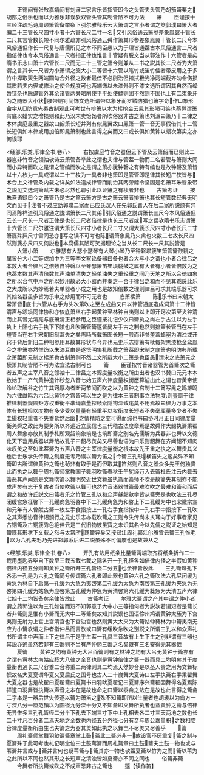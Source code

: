 <!-- { "loadSidebar": true } -->
　　正德间有张敔嘉靖间有刘濓二家言乐皆指管即今之头管夫头管乃胡笳觱栗之胡部之俗乐也而以为雅乐非误欤双管头管其制皆陋不可为法
　　箫
　　臣谨按十三经注疏毛诗周颂箫管备举条下引尔雅释乐云大箫谓之言小者谓之筊郭璞曰箫大者编二十三管长尺四寸小者十六管长尺二寸一名又引风俗通云箫参差象鳯翼十管长二尺其言管数长短不同尔雅疏亦引风俗通云舜作箫其形参差象鳯翼十管长二尺今本风俗通但作长一尺复与唐儒所见之本不同臣愚以为于理皆通葢古本风俗通言二尺者指倍律也今本风俗通言一尺者指正律也惟言十管疑有脱文当从郭注作十六管者是矣隋书乐志曰箫十六管长二尺而无二十三管之箫今则兼从二书之説其长二尺者为大箫谓之言其长一尺者为小箫谓之筊大小二等皆十六管以笔竹或笙竹佳者带皮用之于多竹中择取天生两端圆匀合外径之数者最佳不必削治但揩拭极光净两端截齐勿令伤损其质若夫内径或修治之使合规度可也两端饰以朱漆外则不漆文选所谓因其自然而绛唇错杂也除邉管外其余诸管两旁略削使平平处使鳔则固不然则不固也上有二束象牙为之随器大小状腰带铜钉间饰文选所谓带以象牙而罗鳞防猎也箫字竒作□象形龠字从□防意先秦古制观此可考世有排箫以木为椟抢金云鳯其形陋可笑也蔡邕谓箫有底以蜡实之增损则和此乃汉末卖饴饧者所吹俗器非古之箫也刘濓曰箫乃十二律之本体虞庭最重之器故曰韶箫长短并列有似鳯翼故曰鳯箫一管一音无事假借其十二管长短俱如本律或用加倍即鳯箫制也此言得之矣而又曰或长俱如黄钟以蜡次第实之亦何误耶




<经部,乐类,乐律全书,卷八>
　　右按虞庭竹音之器但云下管及云箫韶而已则此二器岂非竹音之领袖欤诗云箫管备举此之谓也夫律与管葢一物而二名若管与箫则大同而小异特而吹之是谓之管编而吹之是谓之箫亦犹钟磬之有特有编也是故钟磬及箫皆以十六枚为一具或谓以二十三枚为一具者非也箫即是管管即是律其长短广狭皆与术合上文律管条内载之详矣如法造成律管而削治其两旁鳔令坚固是名箫耳朱唇象带之説见文选洞箫赋古未必尽然也聊引此以证箫之有椟者非也
　　古箫考证
　　按朱熹语録曰今之箫管乃是古之笛云箫方是古之箫云箫者排箫也其长短管数经典无明文而见于注者不过应劭郭璞二家而已应氏汉人在先郭氏晋人在后二家所説颇有异同焉陈祥道引风俗通之説谓箫长二尺其弟引风俗通之説谓箫长三尺今本风俗通但云长一尺长一尺者正律是也长二尺者倍律是也长三尺者或写之误欤隋书乐志谓箫十六管长二尺尔雅注谓大箫长尺四寸小者长尺二寸又谓大篪长尺四寸小者长尺二寸箫篪殊异尺寸雷同恐亦写之误不可考也陈谓箫象鳯乃火禽也火数二七故长尺四然则篪亦尺四又何説也本腐儒其陋可笑据理论之当从长二尺长一尺其説皆是
　　大箫小箫
　　尔雅瑟有大瑟小瑟琴有大琴小琴乃至钟磬埙篪笙箫管籥鼓鞉之属皆分大小二等或加中为三等李文察论备器曰备也者合大与小之谓也小者合律吕之本数大者合律吕之倍数自钟磬以至琴瑟箫笛笙埙鞉鼓之属有大者有小者皆倍数为之也葢本数其声清倍数其声浊单清失之轻单浊失之重轻重之间乃天地之所以合徳四象之所以合气中声之所以妙用故必大小器而并奏之一合于律吕之和而不见其乖戾此乐之大成所以为妙焉若夫单器者小成之用也是故知倍数之理则律吕可求其端乐器可求其始名器虽多皆为乐中之妙用而不可无者也
　　底箫椟箫
　　陈乐书曰宋朝太常箫皆底十六管从右手为头次第吹之至左成曲又曰以律管通底造成洞箫十二律皆清声与颂埙同律协和亦依底箫从右手起黄钟至林钟自夷则以上即开窍次第至夹钟清而止其音尤清亮与底箫清正相参用之臣谨按礼记少仪曰籥执之尚左手古注以为左手执上上阳也右手执下下隂也凡吹箫管籥篴皆尚左手古之制也然则排箫长管当在左手短管当在右手宋朝旧制葢失之矣陈旸所载箫图长短一般而非参差葢蜡塞为清浊或开窍于背后新旧二种相参用耳故其形状与今异也元史乐志排箫有椟每架黒漆枪金鸾鳯今之排箫亦然惟饰以朱漆耳由是遂悟明集礼所载之箫葢即宋制之底箫也明防典所载之箫葢即元制之椟箫也古制箫则不然上文所载大小二箫是也臣愚谓宋之底箫元之椟箫其制皆陋不可为法宜法古制可也
　　籥
　　臣谨按竹音诸器管为首籥次之籥者五声之主宰八音之领袖十二律吕之本源度量权衡之所由出者也汉书賛曰元元本本数始于一产气黄钟造计秒忽八音七始五声六律度量权衡厯算逌出此之谓也昔黄帝使泠纶取解谷之竹生其窍厚均者断两节间而吹之以为黄钟之宫制十二筩写鳯之鸣雄鸣为六律雌鸣为六吕比黄钟之宫皆可以生之是为律本王者制事立法物度则壹禀于律推律制器规圆矩方权重衡平凖绳嘉量探赜索隠钩深致逺莫不用焉故曰律为万事之本体有长短检以度物有多少受以量量有轻重平以权衡度长短者不失毫厘量多少者不失圭撮权轻重者不失黍絫然后幽之情精防之变可得而综也书曰协时月正日同律度量衡尧舜之政此为要务所以齐逺近立民信也三代稽古法度章焉是故舜作大韶执籥秉翟周人舞象亦放其制季札所观韶箾象箾是也箾即籥之别名先儒解为兵器非也舜以文德化天下岂用兵器以舞哉故孔子曰韶尽羙矣又尽善也语为曰乐则韶舞在齐闻韶不知肉味叹羙之至如此葢籥为五声八音之主宰律度量衡之根本故先王重之执之以舞贵其义也后世乐学失传籥之制度无考乃误以籥为笛之今籥三孔形横笛失之逺矣殊不知籥即古所谓律黄钟之籥也茍非有取于是而但取其笛然则八音之器众多先王何独贵此而执之以舞乎周礼籥师掌教国子舞羽吹籥春秋壬午犹绎万入去籥杜氏注云内舞去籥恶其声闻则是文舞吹籥以舞明矣近世文舞虽执籥而籥师不吹是故籥失其制亦不能成声矣有志于复古者当使吹籥以舞可也然竹音诸器惟籥最难吹吹之最难和籥和而后谓之和故许氏説文曰籥者乐之竹管三孔以和众声龢龤龡字皆从籥旁是也吹法三孔尽闭缓宫急征啓下一孔缓商急羽啓中下二孔缓角急为和啓上下二孔缓为中也宋徽宗宣和元年有人曾献古籥一枚左手食指按上一孔右手食指按中一孔右手中指按下一孔吹之其声悉协音律诏颁行之元史乐志亦载吹籥之工则今失传尚未乆耳向于好事者家见古铜籥及古铜篪秀色絶佳云是三代旧物彼虽寳之未识其名今以先儒之説证之始知是籥篪其形状下文载之然与太常所篪籥异矣又按郑注周礼郭注尔雅皆云籥三孔惟毛以为六孔夫毛乃先进郑郭系后进二説虽殊不可偏废也是故兼从之












<经部,乐类,乐律全书,卷八>
　　开孔有法用纸条比量籥两端取齐将纸条折作二十截用墨匙界毕自下数至三截五截七截之际各开一孔孔径各如倍律内径之半假如黄钟倍律内径五分则知黄钟之籥所开三孔皆径二分五也余律皆放此
　　三孔籥每孔下各添一孔是为六孔之籥简兮传谓籥六孔者即此器也黄钟六孔之籥吹法六孔尽闭缓为黄急为林自下启第一孔缓为大急为夷啓第二孔缓为太急为南啓第三孔缓为夹急为无啓第四孔缓为姑急为应啓第五孔缓为仲急为黄清啓第六孔缓为蕤急为大清五声六律七始十二均皆备矣余律皆放此
　　古籥考证
　　尔雅大籥谓之产其中谓之仲小者谓之箹郭注以为三孔如笛而短不知郭意于大中小三等指何者为説欤若谓短者是籥长者非籥则是惟有小籥而无大中二等籥矣故知其説误也国语伶州鸠谓黄钟太蔟为下宫夷则无射为上宫上宫清宫也下宫浊宫也然则黄大太夹为大籥姑仲蕤林为中籥夷南无应为小籥欤谓之仲者指仲吕而言欤或曰籥有缓吹急吹之别説文所谓三孔以和众声礼书所谓主中声而上下之律吕于是乎生葢一孔具三音故有上生下生之别非谓有三器也其説亦通虽然若非有三器则不当有产仲箹三器之名矣既有三名安得无其器哉
　　夏籥
　　黄钟之均有黄钟无大吕而籥则有之林钟之均有大吕无黄钟于籥亦有之谓有黄林太南姑应蕤大八律之全音也则是黄钟倍律之籥一器而具二均明矣其于度量衡也通长二尺容黍二合称重二两律则具二均焉天然妙合是以圣人贵之用为文舞标帜故名大夏夏谓华夏又夏后氏之国号也古人二十嵗舞大夏诗曰左手执籥右手秉翟舞大夏之器也是故翟曰夏翟籥曰夏籥书曰羽畎夏翟记曰夏籥序兴籥翟因舞得名夏焉陈祥道曰羽舞皆执籥以声音之本在是故也命之曰籥以黍龠之法在是故也此言得之籥龠二字本是一器后世失传遂以籥为箫笛之殊不知籥即所以生量者也胡瑗以为龠方一寸深八分一厘范镇以为圆径九分深十分又不知龠即文舞所执者也葢黄钟之龠与倍律无异惟多三孔孔皆径二分半下孔去下端三寸下中上孔相去各二寸三天两地之数也长二十寸凡百分者二焉天地之全数也内径五分外径七分有竒与周公嘉量积之数相脗合律度量衡所由生也夫籥之为器其羙如此执之以舞岂不尽羙又尽善乎
　　籥
　　周礼籥师掌舞羽龡籥籥章掌土鼓籥此二籥必非一故设官不厌重复籥之制与夏籥殊于此可考也礼记明堂位曰土鼓苇籥而周礼籥章曰土鼓籥夫土鼓一物也或与苇籥并言或与籥并言何也疑苇籥与籥其亦一物也欤葢夏籥以竹为之而籥以苇为之此所以不同也然其形之长短声之清浊皆如夏籥亦不同之同也
　　俗籥非籥
　　今舞者所执籥或吹之不成声恐非古之籥也
　　篴【读作笛】
